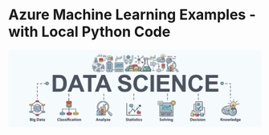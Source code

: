 # Azure Machine Learning Examples - with Local Python Code

![ds design](../images/datascience.png)
